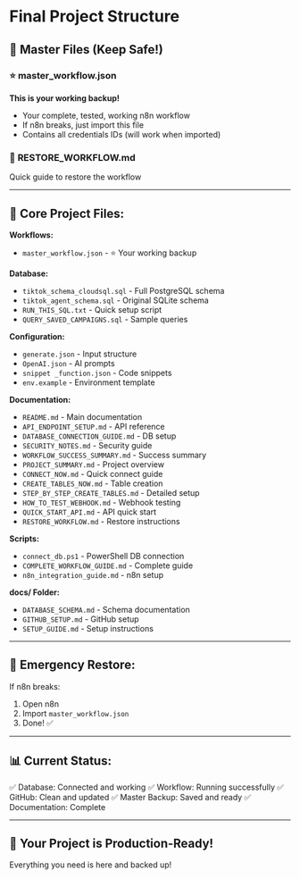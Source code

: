 # Final Project Structure

## 🎯 Master Files (Keep Safe!)

### ⭐ **master_workflow.json** 
**This is your working backup!**
- Your complete, tested, working n8n workflow
- If n8n breaks, just import this file
- Contains all credentials IDs (will work when imported)

### 📄 **RESTORE_WORKFLOW.md**
Quick guide to restore the workflow

---

## 📁 Core Project Files:

**Workflows:**
- `master_workflow.json` - ⭐ Your working backup

**Database:**
- `tiktok_schema_cloudsql.sql` - Full PostgreSQL schema
- `tiktok_agent_schema.sql` - Original SQLite schema  
- `RUN_THIS_SQL.txt` - Quick setup script
- `QUERY_SAVED_CAMPAIGNS.sql` - Sample queries

**Configuration:**
- `generate.json` - Input structure
- `OpenAI.json` - AI prompts
- `snippet _function.json` - Code snippets
- `env.example` - Environment template

**Documentation:**
- `README.md` - Main documentation
- `API_ENDPOINT_SETUP.md` - API reference
- `DATABASE_CONNECTION_GUIDE.md` - DB setup
- `SECURITY_NOTES.md` - Security guide
- `WORKFLOW_SUCCESS_SUMMARY.md` - Success summary
- `PROJECT_SUMMARY.md` - Project overview
- `CONNECT_NOW.md` - Quick connect guide
- `CREATE_TABLES_NOW.md` - Table creation
- `STEP_BY_STEP_CREATE_TABLES.md` - Detailed setup
- `HOW_TO_TEST_WEBHOOK.md` - Webhook testing
- `QUICK_START_API.md` - API quick start
- `RESTORE_WORKFLOW.md` - Restore instructions

**Scripts:**
- `connect_db.ps1` - PowerShell DB connection
- `COMPLETE_WORKFLOW_GUIDE.md` - Complete guide
- `n8n_integration_guide.md` - n8n setup

**docs/ Folder:**
- `DATABASE_SCHEMA.md` - Schema documentation
- `GITHUB_SETUP.md` - GitHub setup
- `SETUP_GUIDE.md` - Setup instructions

---

## 🚨 Emergency Restore:

If n8n breaks:
1. Open n8n
2. Import `master_workflow.json`
3. Done! ✅

---

## 📊 Current Status:

✅ Database: Connected and working
✅ Workflow: Running successfully
✅ GitHub: Clean and updated
✅ Master Backup: Saved and ready
✅ Documentation: Complete

---

## 🎉 Your Project is Production-Ready!

Everything you need is here and backed up!

